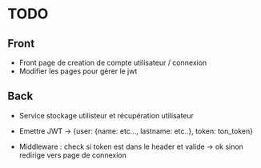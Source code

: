 # TODO

## Front
- Front page de creation de compte utilisateur / connexion
- Modifier les pages pour gérer le jwt 

## Back
- Service stockage utilisteur et récupération utilisateur

- Emettre JWT -> {user: {name: etc..., lastname: etc..}, token: ton_token}
- Middleware : check si token est dans le header et valide ->  ok sinon redirige vers page de connexion 
